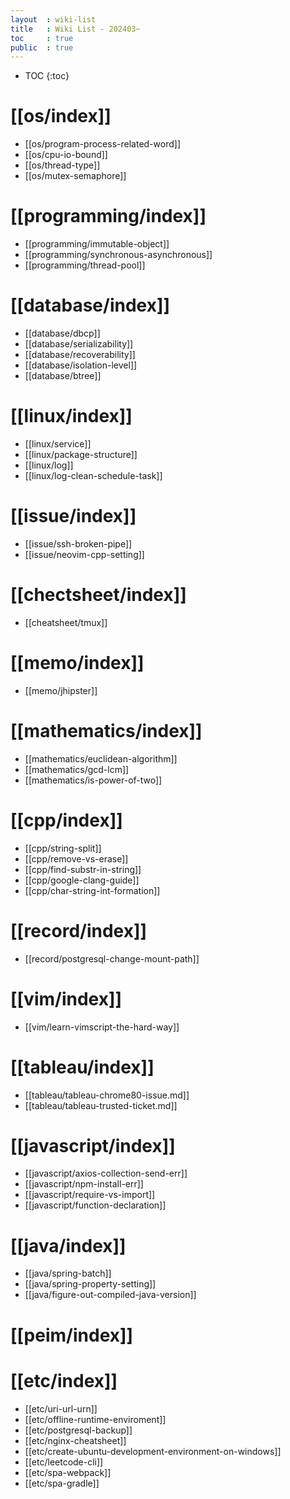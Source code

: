 ```yaml
---
layout  : wiki-list
title   : Wiki List - 202403~
toc     : true
public  : true
---
```

* TOC
{:toc}


# [[os/index]]
* [[os/program-process-related-word]]
* [[os/cpu-io-bound]]
* [[os/thread-type]]
* [[os/mutex-semaphore]]

# [[programming/index]]
* [[programming/immutable-object]]
* [[programming/synchronous-asynchronous]]
* [[programming/thread-pool]]

# [[database/index]]
* [[database/dbcp]]
* [[database/serializability]]
* [[database/recoverability]]
* [[database/isolation-level]]
* [[database/btree]]

# [[linux/index]]
* [[linux/service]]
* [[linux/package-structure]]
* [[linux/log]]
* [[linux/log-clean-schedule-task]]

# [[issue/index]]
* [[issue/ssh-broken-pipe]]
* [[issue/neovim-cpp-setting]]

# [[chectsheet/index]]
* [[cheatsheet/tmux]]

# [[memo/index]]
- [[memo/jhipster]] 

# [[mathematics/index]]
- [[mathematics/euclidean-algorithm]]
- [[mathematics/gcd-lcm]]
- [[mathematics/is-power-of-two]]


# [[cpp/index]]
- [[cpp/string-split]]
- [[cpp/remove-vs-erase]]
- [[cpp/find-substr-in-string]]
- [[cpp/google-clang-guide]]
- [[cpp/char-string-int-formation]]

# [[record/index]]
- [[record/postgresql-change-mount-path]]


# [[vim/index]]
- [[vim/learn-vimscript-the-hard-way]]


# [[tableau/index]]
- [[tableau/tableau-chrome80-issue.md]]
- [[tableau/tableau-trusted-ticket.md]]


# [[javascript/index]]
- [[javascript/axios-collection-send-err]]
- [[javascript/npm-install-err]]
- [[javascript/require-vs-import]]
- [[javascript/function-declaration]]


# [[java/index]]
- [[java/spring-batch]]
- [[java/spring-property-setting]]
- [[java/figure-out-compiled-java-version]]

# [[peim/index]]


# [[etc/index]]
- [[etc/uri-url-urn]]
- [[etc/offline-runtime-enviroment]]
- [[etc/postgresql-backup]]
- [[etc/nginx-cheatsheet]]
- [[etc/create-ubuntu-development-environment-on-windows]]
- [[etc/leetcode-cli]]
- [[etc/spa-webpack]]
- [[etc/spa-gradle]]
